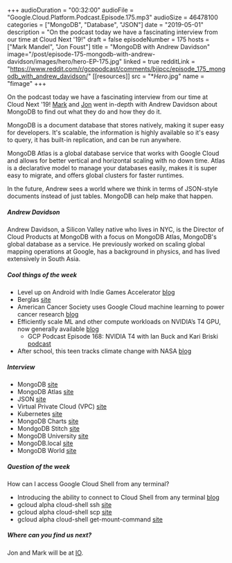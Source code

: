 +++
audioDuration = "00:32:00"
audioFile = "Google.Cloud.Platform.Podcast.Episode.175.mp3"
audioSize = 46478100
categories = ["MongoDB", "Database", "JSON"]
date = "2019-05-01"
description = "On the podcast today we have a fascinating interview from our time at Cloud Next '19!"
draft = false
episodeNumber = 175
hosts = ["Mark Mandel", "Jon Foust"]
title = "MongoDB with Andrew Davidson"
image="/post/episode-175-mongodb-with-andrew-davidson/images/hero/hero-EP-175.jpg"
linked = true
redditLink = "https://www.reddit.com/r/gcppodcast/comments/bjjpcc/episode_175_mongodb_with_andrew_davidson/"
[[resources]]
  src = "**Hero*.jpg"
  name = "fimage"
+++

On the podcast today we have a fascinating interview from our time at Cloud Next '19! [Mark](https://twitter.com/Neurotic) and [Jon](https://twitter.com/syntxerror1) went in-depth with Andrew Davidson about MongoDB to find out what they do and how they do it.

MongoDB is a document database that stores natively, making it super easy for developers. It's scalable, the information is highly available so it's easy to query, it has built-in replication, and can be run anywhere.

MongoDB Atlas is a global database service that works with Google Cloud and allows for better vertical and horizontal scaling with no down time. Atlas is a declarative model to manage your databases easily, makes it is super easy to migrate, and offers global clusters for faster runtimes.
 
In the future, Andrew sees a world where we think in terms of JSON-style documents instead of just tables. MongoDB can help make that happen.
 
<!--more-->

##### Andrew Davidson

Andrew Davidson, a Silicon Valley native who lives in NYC, is the Director of Cloud Products at MongoDB with a focus on MongoDB Atlas, MongoDB's global database as a service. He previously worked on scaling global mapping operations at Google, has a background in physics, and has lived extensively in South Asia.

##### Cool things of the week

* Level up on Android with Indie Games Accelerator [blog](https://www.blog.google/technology/developers/indie-games-accelerator-2019/)
* Berglas [site](https://github.com/GoogleCloudPlatform/berglas)
* American Cancer Society uses Google Cloud machine learning to power cancer research [blog](https://cloud.google.com/blog/topics/customers/american-cancer-society-uses-google-cloud-machine-learning-to-power-cancer-research)
* Efficiently scale ML and other compute workloads on NVIDIA’s T4 GPU, now generally available [blog](https://cloud.google.com/blog/products/compute/efficiently-scale-ml-and-other-compute-workloads-on-nvidias-t4-gpu-now-generally-available)
     * GCP Podcast Episode 168: NVIDIA T4 with Ian Buck and Kari Briski [podcast](https://www.gcppodcast.com/post/episode-168-nvidia-t4-with-ian-buck-and-kari-briski/)
* After school, this teen tracks climate change with NASA [blog](https://www.blog.google/products/earth/liza-goldberg-earth-engine-nasa/) 

##### Interview

* MongoDB [site](https://www.mongodb.com)
* MongoDB Atlas [site](https://www.mongodb.com/cloud/atlas)
* JSON [site](https://www.json.org)
* Virtual Private Cloud (VPC) [site](https://cloud.google.com/vpc/)
* Kubernetes [site](https://kubernetes.io)
* MongoDB Charts [site](https://www.mongodb.com/products/charts)
* MondgoDB Stitch [site](https://www.mongodb.com/cloud/stitch)
* MongoDB University [site](https://university.mongodb.com)
* MongoDB.local [site](https://www.mongodb.com/local)
* MongoDB World [site](https://www.mongodb.com/world)

##### Question of the week

How can I access Google Cloud Shell from any terminal?

* Introducing the ability to connect to Cloud Shell from any terminal [blog](https://cloud.google.com/blog/products/gcp/introducing-the-ability-to-connect-to-cloud-shell-from-any-terminal)
* gcloud alpha cloud-shell ssh [site](https://cloud.google.com/sdk/gcloud/reference/alpha/cloud-shell/ssh)
* gcloud alpha cloud-shell scp [site](https://cloud.google.com/sdk/gcloud/reference/alpha/cloud-shell/scp)
* gcloud alpha cloud-shell get-mount-command [site](https://cloud.google.com/sdk/gcloud/reference/alpha/cloud-shell/get-mount-command)

##### Where can you find us next?

Jon and Mark will be at [IO](https://events.google.com/io/).
